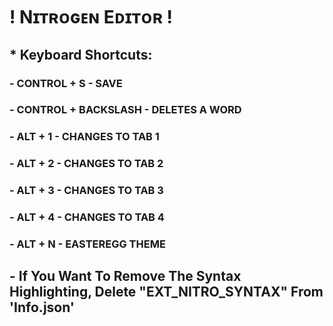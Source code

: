 # ! Nɪᴛʀᴏɢᴇɴ Eᴅɪᴛᴏʀ !

## * Keyboard Shortcuts:
  ###     - CONTROL + S - SAVE
  ###     - CONTROL + BACKSLASH - DELETES A WORD
  ###     - ALT + 1 - CHANGES TO TAB 1
  ###     - ALT + 2 - CHANGES TO TAB 2
  ###     - ALT + 3 - CHANGES TO TAB 3
  ###     - ALT + 4 - CHANGES TO TAB 4
  ###     - ALT + N - EASTEREGG THEME

## - If You Want To Remove The Syntax Highlighting, Delete "EXT_NITRO_SYNTAX" From 'Info.json'
